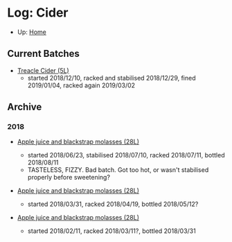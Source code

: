 # Log: Cider

* Up: [Home](../README.md)

## Current Batches

* [Treacle Cider (5L)](TreacleCider.md)
  * started 2018/12/10, racked and stabilised 2018/12/29, fined 2019/01/04, racked again 2019/03/02

## Archive

### 2018

* [Apple juice and blackstrap molasses (28L)](BulkCider.md)
  * started 2018/06/23, stabilised 2018/07/10, racked 2018/07/11, bottled 2018/08/11
  * TASTELESS, FIZZY. Bad batch. Got too hot, or wasn't stabilised properly before sweetening?

* [Apple juice and blackstrap molasses (28L)](BulkCider.md)
  * started 2018/03/31, racked 2018/04/19, bottled 2018/05/12?

* [Apple juice and blackstrap molasses (28L)](BulkCider.md)
  * started 2018/02/11, racked 2018/03/11?, bottled 2018/03/31

